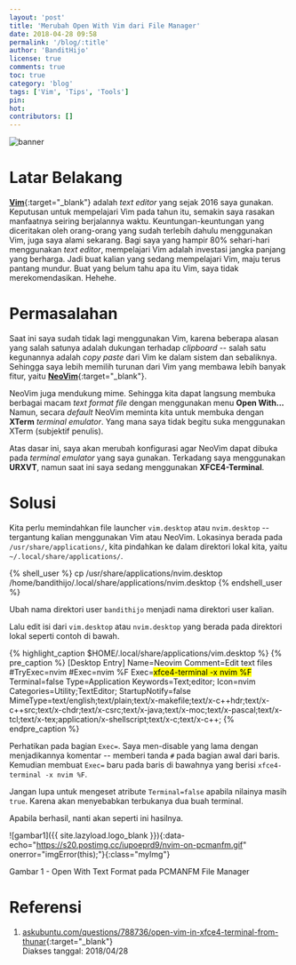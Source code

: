 ```yaml
---
layout: 'post'
title: 'Merubah Open With Vim dari File Manager'
date: 2018-04-28 09:58
permalink: '/blog/:title'
author: 'BanditHijo'
license: true
comments: true
toc: true
category: 'blog'
tags: ['Vim', 'Tips', 'Tools']
pin:
hot:
contributors: []
---
```


<!-- BANNER OF THE POST -->
<img class="post-body-img" src="{{ site.lazyload.logo_blank_banner }}" data-echo="https://s20.postimg.cc/wzvhg7ngd/banner_post_09.png" onerror="imgError(this);" alt="banner">

# Latar Belakang

[**Vim**](https://www.vim.org/){:target="_blank"} adalah *text editor* yang sejak 2016 saya gunakan. Keputusan untuk mempelajari Vim pada tahun itu, semakin saya rasakan manfaatnya seiring berjalannya waktu. Keuntungan-keuntungan yang diceritakan oleh orang-orang yang sudah terlebih dahulu menggunakan Vim, juga saya alami sekarang. Bagi saya yang hampir 80% sehari-hari menggunakan *text editor*, mempelajari Vim adalah investasi jangka panjang yang berharga. Jadi buat kalian yang sedang mempelajari Vim, maju terus pantang mundur. Buat yang belum tahu apa itu Vim, saya tidak merekomendasikan. Hehehe.

# Permasalahan

Saat ini saya sudah tidak lagi menggunakan Vim, karena beberapa alasan yang salah satunya adalah dukungan terhadap *clipboard* -- salah satu kegunannya adalah *copy paste* dari Vim ke dalam sistem dan sebaliknya. Sehingga saya lebih memilih turunan dari Vim yang membawa lebih banyak fitur, yaitu [**NeoVim**](https://neovim.io/){:target="_blank"}.

NeoVim juga mendukung mime. Sehingga kita dapat langsung membuka berbagai macam *text format file* dengan menggunakan menu **Open With...** Namun, secara *default* NeoVim meminta kita untuk membuka dengan **XTerm** *terminal emulator*. Yang mana saya tidak begitu suka menggunakan XTerm (subjektif penulis).

Atas dasar ini, saya akan merubah konfigurasi agar NeoVim dapat dibuka pada *terminal emulator* yang saya gunakan. Terkadang saya menggunakan **URXVT**, namun saat ini saya sedang menggunakan **XFCE4-Terminal**.

# Solusi

Kita perlu memindahkan file launcher `vim.desktop` atau `nvim.desktop` -- tergantung kalian menggunakan Vim atau NeoVim. Lokasinya berada pada `/usr/share/applications/`, kita pindahkan ke dalam direktori lokal kita, yaitu `~/.local/share/applications/`.

{% shell_user %}
cp /usr/share/applications/nvim.desktop /home/bandithijo/.local/share/applications/nvim.desktop
{% endshell_user %}

Ubah nama direktori user `bandithijo` menjadi nama direktori user kalian.

Lalu edit isi dari `vim.desktop` atau `nvim.desktop` yang berada pada direktori lokal seperti contoh di bawah.

{% highlight_caption $HOME/.local/share/applications/vim.desktop %}
{% pre_caption %}
[Desktop Entry]
Name=Neovim
Comment=Edit text files
#TryExec=nvim
#Exec=nvim %F
Exec=<mark>xfce4-terminal -x nvim %F</mark>
Terminal=false
Type=Application
Keywords=Text;editor;
Icon=nvim
Categories=Utility;TextEditor;
StartupNotify=false
MimeType=text/english;text/plain;text/x-makefile;text/x-c++hdr;text/x-c++src;text/x-chdr;text/x-csrc;text/x-java;text/x-moc;text/x-pascal;text/x-tcl;text/x-tex;application/x-shellscript;text/x-c;text/x-c++;
{% endpre_caption %}

Perhatikan pada bagian `Exec=`. Saya men-disable yang lama dengan menjadikannya komentar -- memberi tanda `#` pada bagian awal dari baris. Kemudian membuat `Exec=` baru pada baris di bawahnya yang berisi `xfce4-terminal -x nvim %F`.

Jangan lupa untuk mengeset atribute `Terminal=false` apabila nilainya masih `true`. Karena akan menyebabkan terbukanya dua buah terminal.

Apabila berhasil, nanti akan seperti ini hasilnya.

![gambar1]({{ site.lazyload.logo_blank }}){:data-echo="https://s20.postimg.cc/iupoeprd9/nvim-on-pcmanfm.gif" onerror="imgError(this);"}{:class="myImg"}
<p class="img-caption">Gambar 1 - Open With Text Format pada PCMANFM File Manager</p>

# Referensi

1. [askubuntu.com/questions/788736/open-vim-in-xfce4-terminal-from-thunar](https://askubuntu.com/questions/788736/open-vim-in-xfce4-terminal-from-thunar){:target="_blank"}
<br>Diakses tanggal: 2018/04/28
